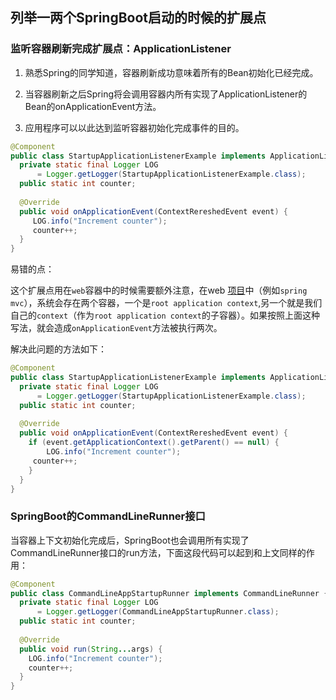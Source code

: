 ## 列举一两个SpringBoot启动的时候的扩展点

### 监听容器刷新完成扩展点：ApplicationListener<ContextRefreshedEvent>

1. 熟悉Spring的同学知道，容器刷新成功意味着所有的Bean初始化已经完成。

2. 当容器刷新之后Spring将会调用容器内所有实现了ApplicationListener<ContextRefreshedEvent>的Bean的onApplicationEvent方法。

3. 应用程序可以以此达到监听容器初始化完成事件的目的。

```java
@Component
public class StartupApplicationListenerExample implements ApplicationListener<ContextRefreshedEvent> {
  private static final Logger LOG
      = Logger.getLogger(StartupApplicationListenerExample.class);
  public static int counter;
  
  @Override
  public void onApplicationEvent(ContextRereshedEvent event) {
     LOG.info("Increment counter");
     counter++;
  }
}
```

易错的点：

这个扩展点用在`web`容器中的时候需要额外注意，在web [项目]()中（例如`spring mvc`），系统会存在两个容器，一个是`root application context`,另一个就是我们自己的`context`（作为`root application context`的子容器）。如果按照上面这种写法，就会造成`onApplicationEvent`方法被执行两次。

解决此问题的方法如下：

```java
@Component
public class StartupApplicationListenerExample implements ApplicationListener<ContextRefreshedEvent> {
  private static final Logger LOG
      = Logger.getLogger(StartupApplicationListenerExample.class);
  public static int counter;
  
  @Override
  public void onApplicationEvent(ContextRereshedEvent event) {
  	if (event.getApplicationContext().getParent() == null) {
  		LOG.info("Increment counter");
     counter++;
  	}
  }
}
```



### SpringBoot的CommandLineRunner接口

当容器上下文初始化完成后，SpringBoot也会调用所有实现了CommandLineRunner接口的run方法，下面这段代码可以起到和上文同样的作用：

```java
@Component
public class CommandLineAppStartupRunner implements CommandLineRunner {
  private static final Logger LOG
      = Logger.getLogger(CommandLineAppStartupRunner.class);
  public static int counter;
  
  @Override
  public void run(String...args) {
  	LOG.info("Increment counter");
    counter++;
  }
}
```

